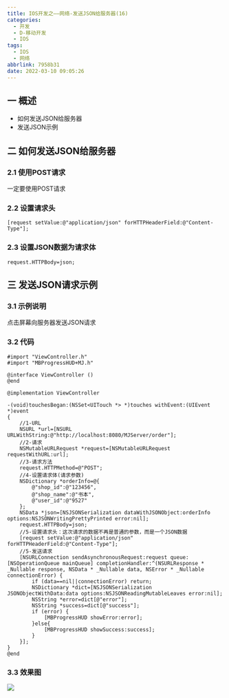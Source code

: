 ```yaml
---
title: IOS开发之——网络-发送JSON给服务器(16)
categories:
  - 开发
  - D-移动开发
  - IOS
tags:
  - IOS
  - 网络
abbrlink: 7958b31
date: 2022-03-10 09:05:26
---
```

## 一 概述

* 如何发送JSON给服务器
* 发送JSON示例

<!--more-->

## 二 如何发送JSON给服务器

### 2.1 使用POST请求

一定要使用POST请求

### 2.2 设置请求头

```
[request setValue:@"application/json" forHTTPHeaderField:@"Content-Type"];
```

### 2.3 设置JSON数据为请求体

```
request.HTTPBody=json;
```

## 三 发送JSON请求示例

### 3.1 示例说明

点击屏幕向服务器发送JSON请求

### 3.2 代码

```
#import "ViewController.h"
#import "MBProgressHUD+MJ.h"

@interface ViewController ()
@end

@implementation ViewController

-(void)touchesBegan:(NSSet<UITouch *> *)touches withEvent:(UIEvent *)event
{
    //1-URL
    NSURL *url=[NSURL URLWithString:@"http://localhost:8080/MJServer/order"];
    //2-请求
    NSMutableURLRequest *request=[NSMutableURLRequest requestWithURL:url];
    //3-请求方法
    request.HTTPMethod=@"POST";
    //4-设置请求体(请求参数)
    NSDictionary *orderInfo=@{
        @"shop_id":@"123456",
        @"shop_name":@"书本",
        @"user_id":@"9527"
    };
    NSData *json=[NSJSONSerialization dataWithJSONObject:orderInfo options:NSJSONWritingPrettyPrinted error:nil];
    request.HTTPBody=json;
    //5-设置请求头：这次请求的数据不再是普通的参数，而是一个JSON数据
    [request setValue:@"application/json" forHTTPHeaderField:@"Content-Type"];
    //5-发送请求
    [NSURLConnection sendAsynchronousRequest:request queue:[NSOperationQueue mainQueue] completionHandler:^(NSURLResponse * _Nullable response, NSData * _Nullable data, NSError * _Nullable connectionError) {
        if (data==nil||connectionError) return;
        NSDictionary *dict=[NSJSONSerialization JSONObjectWithData:data options:NSJSONReadingMutableLeaves error:nil];
        NSString *error=dict[@"error"];
        NSString *success=dict[@"success"];
        if (error) {
            [MBProgressHUD showError:error];
        }else{
            [MBProgressHUD showSuccess:success];
        }
    }];
}
@end
```

### 3.3 效果图

![][1]



[1]:https://cdn.jsdelivr.net/gh/pgzxc/cdn@master/blog-ios/ios-http-send-json-service.gif